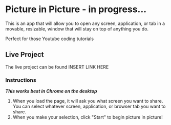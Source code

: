 # Picture in Picture - in progress...

This is an app that will allow you to open any screen, application, or tab in a movable, resizable, window that will stay on top of anything you do. 

Perfect for those Youtube coding tutorials 

## Live Project

The live project can be found INSERT LINK HERE


### Instructions

**_This works best in Chrome on the desktop_**

1. When you load the page, it will ask you what screen you want to share. You can select whatever screen, application, or browser tab you want to share.
2. When you make your selection, click "Start" to begin picture in picture!
